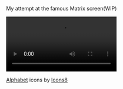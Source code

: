 My attempt at the famous Matrix screen(WIP)

![](/docs/screen_480p.mov)

<a target="_blank" href="https://icons8.com/icons/collections/qddojm0ynp6o1q4ecx8t">Alphabet</a> icons
by <a target="_blank" href="https://icons8.com">Icons8</a>
